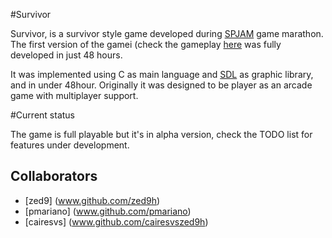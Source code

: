 #Survivor

Survivor, is a survivor style game developed during [SPJAM](www.spjam.com.br) game marathon. The first version of the gamei (check the gameplay [here](http://www.youtube.com/watch?v=ALpgIIls-yc) was fully developed in just 48 hours.

It was implemented using C as main language and [SDL](http://www.libsdl.org/) as graphic library, and in under 48hour. Originally it was designed to be player as an arcade game with multiplayer support.


#Current status

The game is full playable but it's in alpha version, check the TODO list for features under development.

## Collaborators

* [zed9] (www.github.com/zed9h)
* [pmariano] (www.github.com/pmariano)
* [cairesvs] (www.github.com/cairesvszed9h)
